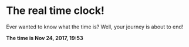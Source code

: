# The real time clock!

Ever wanted to know what the time is? Well, your journey is about to end!

**The time is Nov 24, 2017, 19:53**
